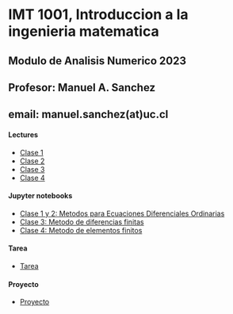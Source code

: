 # IMT 1001, Introduccion a la ingenieria matematica
## Modulo de Analisis Numerico 2023
## Profesor: Manuel A. Sanchez
## email: manuel.sanchez(at)uc.cl


#### Lectures
- [Clase 1](https://github.com/ManuelSanchezUribe/ManuelSanchezUribe.github.io/blob/main/IMT1001/IMT1001_NA_clase1_v2.pdf)
- [Clase 2](https://github.com/ManuelSanchezUribe/ManuelSanchezUribe.github.io/blob/main/IMT1001/IMT1001_NA_clase2.pdf)
- [Clase 3](https://github.com/ManuelSanchezUribe/ManuelSanchezUribe.github.io/blob/main/IMT1001/IMT1001_clase3.pdf)
- [Clase 4](https://github.com/ManuelSanchezUribe/ManuelSanchezUribe.github.io/blob/main/IMT1001/IMT1001_NA_clase4.pdf)

#### Jupyter notebooks
- [Clase 1 y 2: Metodos para Ecuaciones Diferenciales Ordinarias](https://github.com/ManuelSanchezUribe/ManuelSanchezUribe.github.io/blob/main/IMT1001/IMT_1001_clase1.slides.html)
- [Clase 3: Metodo de diferencias finitas](https://github.com/ManuelSanchezUribe/ManuelSanchezUribe.github.io/blob/main/IMT1001/IMT_1001_clase3.slides.html)
- [Clase 4: Metodo de elementos finitos]()

#### Tarea
- [Tarea]() 

#### Proyecto
- [Proyecto]()

